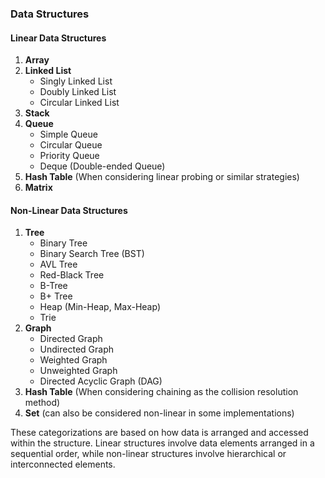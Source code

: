 ### Data Structures

#### **Linear Data Structures**
1. **Array**
2. **Linked List**
   - Singly Linked List
   - Doubly Linked List
   - Circular Linked List
3. **Stack**
4. **Queue**
   - Simple Queue
   - Circular Queue
   - Priority Queue
   - Deque (Double-ended Queue)
5. **Hash Table** (When considering linear probing or similar strategies)
6. **Matrix**

#### **Non-Linear Data Structures**
1. **Tree**
   - Binary Tree
   - Binary Search Tree (BST)
   - AVL Tree
   - Red-Black Tree
   - B-Tree
   - B+ Tree
   - Heap (Min-Heap, Max-Heap)
   - Trie
2. **Graph**
   - Directed Graph
   - Undirected Graph
   - Weighted Graph
   - Unweighted Graph
   - Directed Acyclic Graph (DAG)
3. **Hash Table** (When considering chaining as the collision resolution method)
4. **Set** (can also be considered non-linear in some implementations) 

These categorizations are based on how data is arranged and accessed within the structure. Linear structures involve data elements arranged in a sequential order, while non-linear structures involve hierarchical or interconnected elements.
